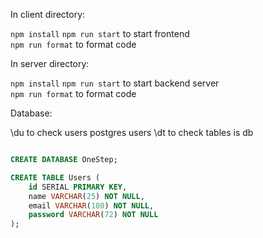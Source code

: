 In client directory:

`npm install`
`npm run start` to start frontend \
`npm run format` to format code

In server directory: 

`npm install`
`npm run start` to start backend server \
`npm run format` to format code

Database:

\du to check users postgres users
\dt to check tables is db

```sql

CREATE DATABASE OneStep;

CREATE TABLE Users (
    id SERIAL PRIMARY KEY,
    name VARCHAR(25) NOT NULL,
    email VARCHAR(100) NOT NULL,
    password VARCHAR(72) NOT NULL
);
```
